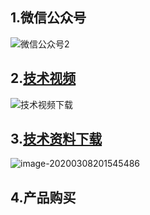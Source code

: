 ## 1.微信公众号



![微信公众号2](http://ys-d.ys168.com/613465350/n52447I4766M7Kmjkuyf/%E5%B7%A5%E4%B8%9A%E7%89%A9%E8%81%94%E7%BD%91abc%20%E4%BA%8C%E7%BB%B4%E7%A0%81%E5%85%AC%E4%BC%97%E5%8F%B7.png)



## 2.[技术视频](https://space.bilibili.com/510209895?from=search&seid=3850914611021614684)


![技术视频下载](http://ys-k.ys168.com/613465347/knjqzhl85354L714XPK2/%E6%8A%80%E6%9C%AF%E8%A7%86%E9%A2%91.png)

## 3.[技术资料下载](http://iiot2abc.ys168.com/)

![image-20200308201545486](http://ys-k.ys168.com/613465339/llnpvio52465J467JMKJ/%E8%B5%84%E6%96%99%E4%B8%8B%E8%BD%BD.png)


## 4.产品购买






